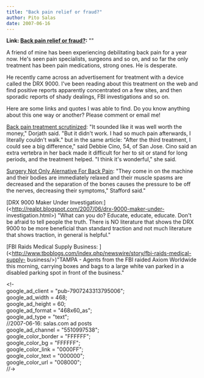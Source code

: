 ```yaml
---
title: "Back pain relief or fraud?"
author: Pito Salas
date: 2007-06-16
---
```


**Link: [Back pain relief or fraud?](None):** ""

A friend of mine has been experiencing debilitating back pain for a year now.
He's seen pain specialists, surgeons and so on, and so far the only treatment
has been pain medications, strong ones. He is desperate.

He recently came across an advertisement for treatment with a device called
the DRX 9000. I've been reading about this treatment on the web and find
positive reports apparently concentrated on a few sites, and then sporadic
reports of shady dealings, FBI investigations and so on.

Here are some links and quotes I was able to find. Do you know anything about
this one way or another? Please comment or email me!

[Back pain treatment
scrutinized](<http://www.mercurynews.com/lifestyle/ci_5701599?nclick_check=1>):
"It sounded like it was well worth the money," Dorjath said. "But it didn't
work. I had so much pain afterwards, I literally couldn't walk." but in the
same article: "After the third treatment, I could see a big difference," said
Debbie Cino, 54, of San Jose. Cino said an extra vertebra in her back made it
difficult for her to sit or stand for long periods, and the treatment helped.
"I think it's wonderful," she said.

[Surgery Not Only Alernative For Back
Pain](<http://www.cfnews13.com/Health/YourHealth/2007/5/31/surgery_not_only_alternative_for_back_pain.html>):
"They come in on the machine and their bodies are immediately relaxed and
their muscle spasms are decreased and the separation of the bones causes the
pressure to be off the nerves, decreasing their symptoms," Stafford said."

[DRX 9000 Maker Under
Investigation:](<http://realpt.blogspot.com/2007/06/drx-9000-maker-under-
investigation.html>) "What can you do? Educate, educate, educate. Don't be
afraid to tell people the truth. There is NO literature that shows the DRX
9000 to be more beneficial than standard traction and not much literature that
shows traction, in general is helpful."

[FBI Raids Medical Supply Business:
](<http://www.tboblogs.com/index.php/newswire/story/fbi-raids-medical-supply-
business/>)"TAMPA - Agents from the FBI raided Axiom Worldwide this morning,
carrying boxes and bags to a large white van parked in a disabled parking spot
in front of the business."  
  
<!-  
google_ad_client = "pub-7907243313795006";  
google_ad_width = 468;  
google_ad_height = 60;  
google_ad_format = "468x60_as";  
google_ad_type = "text";  
//2007-06-16: salas.com ad posts  
google_ad_channel = "5510997538";  
google_color_border = "FFFFFF";  
google_color_bg = "FFFFFF";  
google_color_link = "0000FF";  
google_color_text = "000000";  
google_color_url = "008000";  
//->

<script type="text/javascript"  
src="http://pagead2.googlesyndication.com/pagead/show_ads.js">


